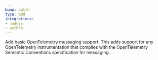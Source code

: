 ```yaml
---
bump: patch
type: add
integrations:
- nodejs
- python
---
```


Add basic OpenTelemetry messaging support. This adds support for any OpenTelemetry instrumentation that complies with the OpenTelemetry Semantic Conventions specification for messaging.
